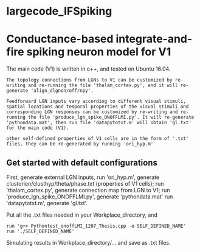 # largecode_IFSpiking

# Conductance-based integrate-and-fire spiking neuron model for V1 
The main code (V1) is written in c++, and tested on  Ubuntu 16.04.

    The topology connections from LGNs to V1 can be customized by re-writing and re-running the file 'thalam_cortex.py', and it will re-generate 'align_dlgnon/off/npy'.

    Feedforward LGN inputs vary according to different visual stimuli, spatial locations and temporal properties of the visual stimuli and corresponding LGN responses can be customized by re-writing and re-running the file 'produce_lgn_spike_ONOFFLMI.py'. It will re-generate 'pythondata.mat', then run file 'datapytotxt.m' will obtain 'gl.txt' for the main code (V1).

    other self-defined properties of V1 cells are in the form of '.txt' files, they can be re-generated by running 'ori_hyp.m'

## Get started with default configurations
First, generate external LGN inputs,
    run 'ori_hyp.m', generate clustorien/clusthyp/theta/phase.txt (properties of V1 cells);
    run 'thalam_cortex.py', generate connection map from LGN to V1;
    run 'produce_lgn_spike_ONOFFLMI.py', generate 'pythondata.mat'
    run 'datapytotxt.m', generate 'gl.txt'.
    
Put all the .txt files needed in your Workplace_directory, and 

    run 'g++ Pythontest_onoffLMI_1207_Thesis.cpp -o SELF_DEFINED_NAME'
    run './SELF_DEFINED_NAME'

Simulating results in Workplace_directory/... and save as .txt files.

